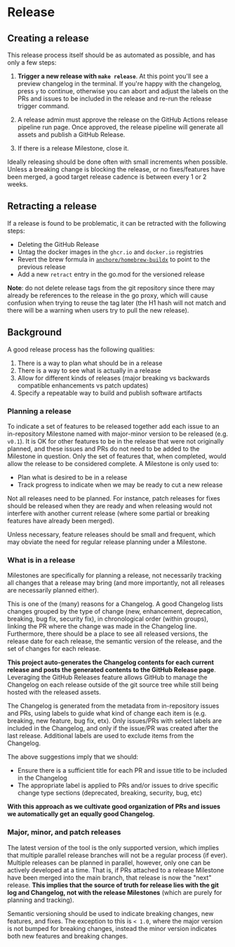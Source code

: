 # Release

## Creating a release

This release process itself should be as automated as possible, and has only a few steps:

1. **Trigger a new release with `make release`**. At this point you'll see a preview
  changelog in the terminal. If you're happy with the changelog, press `y` to continue, otherwise
  you can abort and adjust the labels on the PRs and issues to be included in the release and
  re-run the release trigger command.

1. A release admin must approve the release on the GitHub Actions release pipeline run page.
   Once approved, the release pipeline will generate all assets and publish a GitHub Release.

1. If there is a release Milestone, close it.

Ideally releasing should be done often with small increments when possible. Unless a
breaking change is blocking the release, or no fixes/features have been merged, a good
target release cadence is between every 1 or 2 weeks.


## Retracting a release

If a release is found to be problematic, it can be retracted with the following steps:

- Deleting the GitHub Release
- Untag the docker images in the `ghcr.io` and `docker.io` registries
- Revert the brew formula in [`anchore/homebrew-buildx`](https://github.com/anchore/homebrew-buildx) to point to the previous release
- Add a new `retract` entry in the go.mod for the versioned release

**Note**: do not delete release tags from the git repository since there may already be references to the release
in the go proxy, which will cause confusion when trying to reuse the tag later (the H1 hash will not match and there
will be a warning when users try to pull the new release).


## Background

A good release process has the following qualities:

1. There is a way to plan what should be in a release
1. There is a way to see what is actually in a release
1. Allow for different kinds of releases (major breaking vs backwards compatible enhancements vs patch updates)
1. Specify a repeatable way to build and publish software artifacts


### Planning a release

To indicate a set of features to be released together add each issue to an in-repository
Milestone named with major-minor version to be released (e.g. `v0.1`). It is OK for other
features to be in the release that were not originally planned, and these issues and PRs
do not need to be added to the Milestone in question. Only the set of features that, when
completed, would allow the release to be considered complete. A Milestone is only used to:

- Plan what is desired to be in a release
- Track progress to indicate when we may be ready to cut a new release

Not all releases need to be planned. For instance, patch releases for fixes should be
released when they are ready and when releasing would not interfere with another current
release (where some partial or breaking features have already been merged).

Unless necessary, feature releases should be small and frequent, which may obviate the
need for regular release planning under a Milestone.


### What is in a release

Milestones are specifically for planning a release, not necessarily tracking all changes
that a release may bring (and more importantly, not all releases are necessarily planned
either).

This is one of the (many) reasons for a Changelog. A good Changelog lists changes grouped
by the type of change (new, enhancement, deprecation, breaking, bug fix, security fix), in
chronological order (within groups), linking the PR where the change was made in the
Changelog line. Furthermore, there should be a place to see all released versions, the
release date for each release, the semantic version of the release, and the set of changes
for each release.

**This project auto-generates the Changelog contents for each current release and posts the
generated contents to the GitHub Release page**. Leveraging the GitHub Releases feature
allows GitHub to manage the Changelog on each release outside of the git source tree while
still being hosted with the released assets.

The Changelog is generated from the metadata from in-repository issues and PRs, using
labels to guide what kind of change each item is (e.g. breaking, new feature, bug fix,
etx). Only issues/PRs with select labels are included in the Changelog, and only if the
issue/PR was created after the last release. Additional labels are used to exclude items
from the Changelog.

The above suggestions imply that we should:

- Ensure there is a sufficient title for each PR and issue title to be included in the
  Changelog
- The appropriate label is applied to PRs and/or issues to drive specific change type
  sections (deprecated, breaking, security, bug, etc)

**With this approach as we cultivate good organization of PRs and issues we automatically
get an equally good Changelog.**


### Major, minor, and patch releases

The latest version of the tool is the only supported version, which implies that multiple
parallel release branches will not be a regular process (if ever). Multiple releases can
be planned in parallel, however, only one can be actively developed at a time. That is, if
PRs attached to a release Milestone have been merged into the main branch, that release is
now the "next" release. **This implies that the source of truth for release lies with the
git log and Changelog, not with the release Milestones** (which are purely for planning and
tracking).

Semantic versioning should be used to indicate breaking changes, new features, and fixes.
The exception to this is `< 1.0`, where the major version is not bumped for breaking changes,
instead the minor version indicates both new features and breaking changes.
